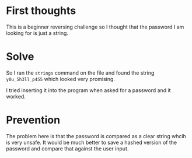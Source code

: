 # First thoughts
This is a beginner reversing challenge so I thought that the password I am looking for is just a string.

# Solve
So I ran the `strings` command on the file and found the string `y0u_5h3ll_p455` which looked very promising.

I tried inserting it into the program when asked for a password and it worked.

# Prevention
The problem here is that the password is compared as a clear string whcih is very unsafe. It would be much better to save a hashed version of the password and compare that against the user input.